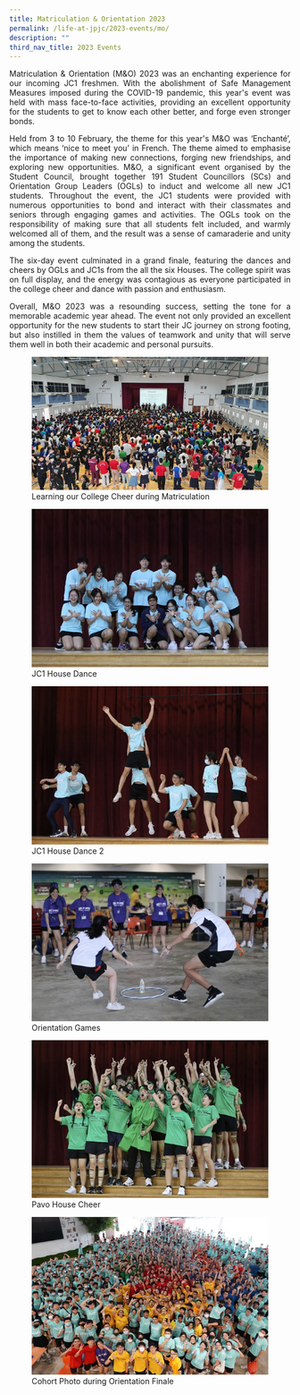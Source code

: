 ```yaml
---
title: Matriculation & Orientation 2023
permalink: /life-at-jpjc/2023-events/mo/
description: ""
third_nav_title: 2023 Events
---
```

<div align=justify>

<p> Matriculation & Orientation (M&O) 2023 was an enchanting experience for our incoming JC1 freshmen. With the abolishment of Safe Management Measures imposed during the COVID-19 pandemic, this year's event was held with mass face-to-face activities, providing an excellent opportunity for the students to get to know each other better, and forge even stronger bonds.</p>

<p>Held from 3 to 10 February, the theme for this year's M&O was ‘Enchanté’, which means ‘nice to meet you’ in French. The theme aimed to emphasise the importance of making new connections, forging new friendships, and exploring new opportunities. M&O, a significant event organised by the Student Council, brought together 191 Student Councillors (SCs) and Orientation Group Leaders (OGLs) to induct and welcome all new JC1 students. Throughout the event, the JC1 students were provided with numerous opportunities to bond and interact with their classmates and seniors through engaging games and activities. The OGLs took on the responsibility of making sure that all students felt included, and warmly welcomed all of them, and the result was a sense of camaraderie and unity among the students.</p>

<p>The six-day event culminated in a grand finale, featuring the dances and cheers by OGLs and JC1s from the all the six Houses. The college spirit was on full display, and the energy was contagious as everyone participated in the college cheer and dance with passion and enthusiasm.</p>

<p>Overall, M&O 2023 was a resounding success, setting the tone for a memorable academic year ahead. The event not only provided an excellent opportunity for the new students to start their JC journey on strong footing, but also instilled in them the values of teamwork and unity that will serve them well in both their academic and personal pursuits.
</p>

<figure>
<img src="/images/Life%20@%20JPJC/2023%20Events/Matriculation%20&%20Orientation/1%20Learning%20our%20College%20Cheer%20during%20Matriculation.jpg">
<figcaption>Learning our College Cheer during Matriculation</figcaption></figure>	
	
<figure>
<img src="/images/Life%20@%20JPJC/2023%20Events/Matriculation%20&%20Orientation/2%20JC1%20House%20Dance.jpg">
<figcaption>JC1 House Dance</figcaption></figure>	
	
<figure>
<img src="/images/Life%20@%20JPJC/2023%20Events/Matriculation%20&%20Orientation/3%20JC1%20House%20Dance%202.jpg">
<figcaption>JC1 House Dance 2</figcaption></figure>	

<figure>
<img src="/images/Life%20@%20JPJC/2023%20Events/Matriculation%20&%20Orientation/4%20Orientation%20Games.jpg">
<figcaption>Orientation Games</figcaption></figure>	
<figure>
<img src="/images/Life%20@%20JPJC/2023%20Events/Matriculation%20&%20Orientation/5%20Pavo%20House%20Cheer.jpg">
<figcaption>Pavo House Cheer</figcaption></figure>	
	
<figure>
<img src="/images/Life%20@%20JPJC/2023%20Events/Matriculation%20&%20Orientation/6%20Cohort%20Photo%20during%20Orientation%20Finale.jpg">
<figcaption>Cohort Photo during Orientation Finale</i></figcaption></figure>	


	
</div>